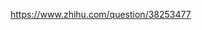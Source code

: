 
https://www.zhihu.com/question/38253477


























































































































































































































































































